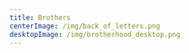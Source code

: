 ```yaml
---
title: Brothers
centerImage: /img/back_of_letters.png
desktopImage: /img/brotherhood_desktop.png
---
```

